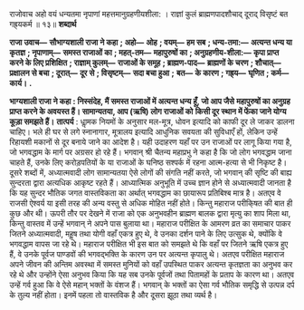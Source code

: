  

राजोवाच अहो वयं धन्यतमा नृपाणां महत्तमानुग्रहणीयशीला: । राज्ञां कुलं ब्राह्मणपादशौचाद् दूराद् विसृष्टं बत गह्र्यकर्म ॥ १३॥ **शब्दार्थ** 

**राजा उवाच—** **सौभाग्यशाली राजा ने कहा** **; अहो—** **ओह** **; वयम्—** **हम सब** **; धन्य-तमा:—** **अत्यन्त धन्य या कृतज्ञ** **; नृपाणाम्—** **समस्त राजाओं का** **; महत्-तम—** **महापुरुषों का** **; अनुग्रहणीय-शीला:—** **कृपा प्राप्त करने के लिए प्रशिक्षित** **; राज्ञाम् कुलम्—** **राजाओं के समूह** **; ब्राह्मण-पाद—** **ब्राह्मणों के चरण** **; शौचात्—** **प्रक्षालन से बचा** **; दूरात्—** **दूर से** **; विसृष्टम्—** **सदा बचा हुआ** **;** **बत—** **के कारण** **; गह्र्य—** **घृणित** **; कर्म—** **कार्य।** **.** 

**भाग्यशाली राजा ने कहा : निस्संदेह, मैं समस्त राजाओं में अत्यन्त धन्य हूँ, जो आप जैसे** **महापुरुषों का अनुग्रह प्राप्त करने के अवयस्त हैं। सामान्यतया, आप (ऋषि) लोग राजाओं को** **किसी दूर स्थान में फेंका जाने योग्य कूड़ा समझते हैं।** **तात्पर्य** : धाॢमक नियमों के अनुसार मल-मूत्र, धोवन इत्यादि को काफी दूर ले जाकर डालना चाहिए। भले ही घर से लगे स्नानागार, मूत्रालय इत्यादि आधुनिक सवयता की सुविधाएँ हों, लेकिन उन्हें रिहायशी मकानों से दूर बनाये जाने का आदेश है। यही उदाहरण यहाँ पर उन राजाओं पर लागू किया गया है, जो भगवद्धाम के मार्ग पर अग्रसर हो रहे हैं। भगवान् श्री चैतन्य महाप्रभु ने कहा है कि जो लोग भगवद्धाम जाना चाहते हैं, उनके लिए करोड़पतियों के या राजाओं के घनिष्ठ सश्पर्क में रहना आत्म-हत्या से भी निकृष्ट है। दूसरे शब्दों में, अध्यात्मवादी लोग सामान्यतया ऐसे लोगों की संगति नहीं करते, जो भगवान् की सृष्टि की बाह्य सुन्दरता द्वारा अत्यधिक आकृष्ट रहते हैं। आध्यात्मिक अनुभूति में उच्च ज्ञान होने से अध्यात्मवादी जानता है कि यह सुन्दर भौतिक जगत वास्तविकता का अर्थात् भगवद्धाम का छायारूप प्रतिबिश्ब मात्र है। अतएव वे राजसी ऐश्वर्य या इसी तरह की अन्य वस्तु से अधिक मोहित नहीं होते। किन्तु महाराज परीकि्षत की बात ही कुछ और थी। ऊपरी तौर पर देखने में राजा को एक अनुभवहीन ब्राह्मण बालक द्वारा मृत्यु का शाप मिला था, किन्तु वास्तव में उन्हें भगवान् ने अपने पास बुलाया था। महाराज परीक्षित के आमरण व्रत का समाचार पाकर जितने अध्यात्मवादी, महॢष तथा योगी वहाँ एकत्र हुए थे, वे उनका दर्शन पाने के लिए उत्सुक थे, क्योंकि वे भगवद्धाम वापस जा रहे थे। महाराज परीक्षित भी इस बात को समझते थे कि वहाँ पर जितने ऋषि एकत्र हुए हैं, वे उनके पूर्वज पाण्डवों की भगवद्भक्ति के कारण उन पर अत्यन्त कृपालु थे। अतएव परीक्षित महाराज अपने जीवन की अन्तिम अवस्था में समस्त मुनियों को वहाँ उपस्थित पाकर अत्यन्त कृतज्ञता का अनुभव कर रहे थे और उन्होंने ऐसा अनुभव किया कि यह सब उनके पूर्वजों तथा पितामहों के प्रताप के कारण था। अतएव उन्हें गर्व हुआ कि वे ऐसे महान् भक्तों के वंशज हैं। भगवान् के भक्तों का ऐसा गर्व भौतिक समृद्धि से उत्पन्न दर्प के तुल्य नहीं होता। इनमें पहला तो वास्तविक है और दूसरा झूठा तथा व्यर्थ है। 